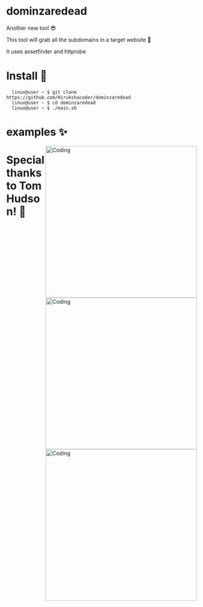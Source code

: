 # dominzaredead 

Another new tool 😎

This tool will grab all the subdomains in a target website 🏹

It uses assetfinder and httprobe 

# Install 🎀

      linux@user ~ $ git clone https://github.com/Hirukshacoder/dominzaredead 
      linux@user ~ $ cd dominzaredead 
      linux@user ~ $ ./main.sh
      
# examples ✨
<img align="right" alt="Coding" width="400" src="https://user-images.githubusercontent.com/97717488/187456038-a0b0b64a-c335-4ffa-8edc-049d1aab58ea.png">

<img align="right" alt="Coding" width="400" src="https://user-images.githubusercontent.com/97717488/187456420-3b61dd0b-8b19-4be9-9b40-f61d7a21d257.png">

<img align="right" alt="Coding" width="400" src="https://user-images.githubusercontent.com/97717488/187456600-c6fef354-5302-476b-b3ae-24be5be21467.png">
      
# Special thanks to Tom Hudson! 🙏
